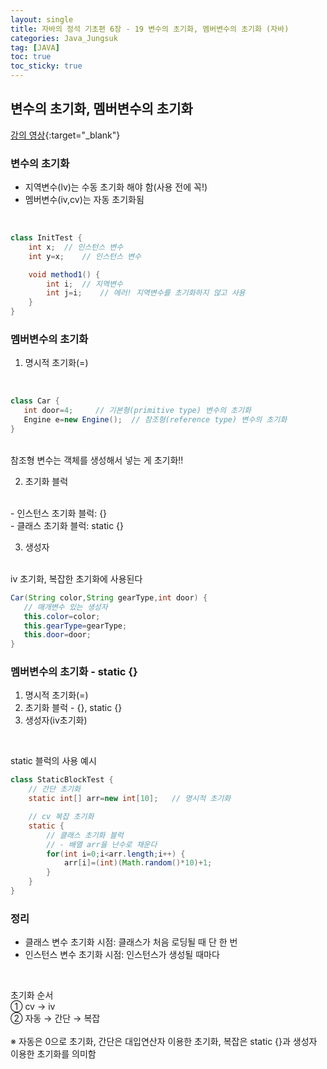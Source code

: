 ```yaml
---
layout: single
title: 자바의 정석 기초편 6장 - 19 변수의 초기화, 멤버변수의 초기화 (자바)
categories: Java_Jungsuk
tag: [JAVA]
toc: true
toc_sticky: true
---
```


## 변수의 초기화, 멤버변수의 초기화
[강의 영상](https://youtu.be/ayRKMT6x-ms){:target="_blank"}

### 변수의 초기화
 - 지역변수(lv)는 수동 초기화 해야 함(사용 전에 꼭!)
 - 멤버변수(iv,cv)는 자동 초기화됨
<br/>

```java
class InitTest {
    int x;  // 인스턴스 변수
    int y=x;    // 인스턴스 변수

    void method1() {
        int i;  // 지역변수
        int j=i;    // 에러! 지역변수를 초기화하지 않고 사용
    }
}
```

### 멤버변수의 초기화
 1. 명시적 초기화(=)
 <br/>

 ```java
 class Car {
    int door=4;     // 기본형(primitive type) 변수의 초기화
    Engine e=new Engine();  // 참조형(reference type) 변수의 초기화
 }
 ```
 <br/>
 참조형 변수는 객체를 생성해서 넣는 게 초기화!! <br/>
 
 2. 초기화 블럭
 <br/>
    - 인스턴스 초기화 블럭: {} <br/>
    - 클래스 초기화 블럭: static {} <br/>

 3. 생성자
 <br/>
 iv 초기화, 복잡한 초기화에 사용된다 <br/>

 ```java
 Car(String color,String gearType,int door) {
    // 매개변수 있는 생성자
    this.color=color;
    this.gearType=gearType;
    this.door=door;
 }
 ```


### 멤버변수의 초기화 - static {}

 1. 명시적 초기화(=)
 2. 초기화 블럭 - {}, static {}
 3. 생성자(iv초기화)

<br/>

static 블럭의 사용 예시
```java
class StaticBlockTest {
    // 간단 초기화
    static int[] arr=new int[10];   // 명시적 초기화

    // cv 복잡 초기화
    static {
        // 클래스 초기화 블럭
        // - 배열 arr을 난수로 채운다
        for(int i=0;i<arr.length;i++) {
            arr[i]=(int)(Math.random()*10)+1;
        }
    }
}
```

### 정리
 
 * 클래스 변수 초기화 시점: 클래스가 처음 로딩될 때 단 한 번
 * 인스턴스 변수 초기화 시점: 인스턴스가 생성될 때마다

<br/>

초기화 순서 <br/>
① cv → iv <br/>
② 자동 → 간단 → 복잡 <br/>
</br>
※ 자동은 0으로 초기화, 간단은 대입연산자 이용한 초기화, 복잡은 static {}과 생성자 이용한 초기화를 의미함